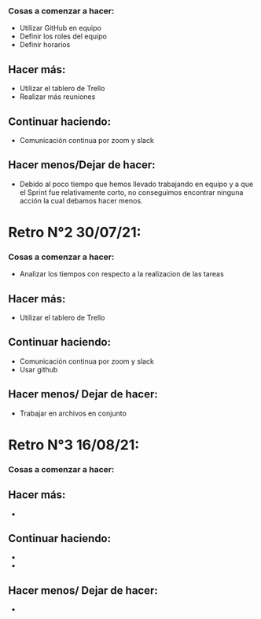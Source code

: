 ### Cosas a comenzar a hacer:

* Utilizar GitHub en equipo
* Definir los roles del equipo
* Definir horarios

## Hacer más: 

* Utilizar el tablero de Trello
* Realizar más reuniones 

## Continuar haciendo:

* Comunicación continua por zoom y slack

## Hacer menos/Dejar de hacer:

* Debido al poco tiempo que hemos llevado trabajando en equipo y a que el Sprint fue relativamente corto, no conseguimos encontrar ninguna acción la cual debamos hacer menos.


# Retro N°2 30/07/21:


### Cosas a comenzar a hacer:

 * Analizar los tiempos con respecto a la realizacion de las tareas

## Hacer más:

* Utilizar el tablero de Trello

## Continuar haciendo:

* Comunicación continua por zoom y slack
* Usar github

## Hacer menos/ Dejar de hacer:

* Trabajar en archivos en conjunto


# Retro N°3 16/08/21:


### Cosas a comenzar a hacer:

    
## Hacer más:

* 
## Continuar haciendo:

* 
* 

## Hacer menos/ Dejar de hacer:

* 
